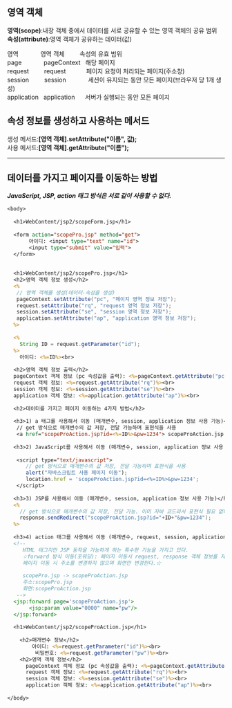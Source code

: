 <h2>영역 객체</h2>

<b>영역(scope)</b>:내장 객체 중에서 데이터를 서로 공유할 수 있는 영역 객체의 공유 범위<br>
<b>속성(attribute)</b>:영역 객체가 공유하는 데이터(값)
		
영역&nbsp;&nbsp;&nbsp;&nbsp;&nbsp;&nbsp;&nbsp;&nbsp;&nbsp;&nbsp;&nbsp;&nbsp;		영역 객체&nbsp;&nbsp;&nbsp;&nbsp;&nbsp;&nbsp;&nbsp;&nbsp;	속성의 유효 범위<br>
page	&nbsp;&nbsp;&nbsp;&nbsp;&nbsp;&nbsp;&nbsp;&nbsp;&nbsp;&nbsp;&nbsp;	pageContext    &nbsp;&nbsp;해당 페이지<br>
request&nbsp;&nbsp;&nbsp;&nbsp;&nbsp;&nbsp;&nbsp;&nbsp;    request	&nbsp;&nbsp;&nbsp;&nbsp;&nbsp;&nbsp;&nbsp;&nbsp;&nbsp;&nbsp;        페이지 요청이 처리되는 페이지(주소창)<br>
session	  &nbsp;&nbsp;&nbsp;&nbsp;&nbsp;&nbsp;&nbsp;    session	    &nbsp;&nbsp;&nbsp;&nbsp;&nbsp;&nbsp;&nbsp;&nbsp;&nbsp;&nbsp;&nbsp;    세션이 유지되는 동안 모든 페이지(브라우저 당 1개 생성)<br>
application   &nbsp;   application      &nbsp;&nbsp;&nbsp;&nbsp;&nbsp;서버가 실행되는 동안 모든 페이지<br>


<h2>속성 정보를 생성하고 사용하는 메서드</h2>

생성 메서드:<b>[영역 객체].setAttribute("이름", 값);</b>
<br>
  사용 메서드:<b>[영역 객체].getAttribute("이름");</b>

<hr>


<h2>데이터를 가지고 페이지를 이동하는 방법</h2>
<b><i>JavaScript, JSP, action 태그 방식은 서로 같이 사용할 수 없다.</i></b>

```jsp
<body>
  
  <h1>WebContent/jsp2/scopeForm.jsp</h1>
  
  <form action="scopePro.jsp" method="get">
       아이디: <input type="text" name="id">
       <input type="submit" value="입력">
  </form>   
 
   
  <h1>WebContent/jsp2/scopePro.jsp</h1>
  <h2>영역 객체 정보 생성</h2>
  <%
   // 영역 객체를 생성(데이터-속성을 생성)
   pageContext.setAttribute("pc", "페이지 영역 정보 저장");
   request.setAttribute("rq", "request 영역 정보 저장");
   session.setAttribute("se", "session 영역 정보 저장");
   application.setAttribute("ap", "application 영역 정보 저장");
  %>
 
  <%
    String ID = request.getParameter("id");
  %>
    아이디: <%=ID%><br>
  
  <h2>영역 객체 정보 출력</h2>
  pageContext 객체 정보 (pc 속성값을 출력): <%=pageContext.getAttribute("pc")%><br>
  request 객체 정보: <%=request.getAttribute("rq")%><br>
  session 객체 정보: <%=session.getAttribute("se")%><br>
  application 객체 정보: <%=application.getAttribute("ap")%><br>
  
  <h2>데이터를 가지고 페이지 이동하는 4가지 방법</h2>
  
  <h3>1) a 태그를 사용해서 이동 (매개변수, session, application 정보 사용 가능)</h3>
   // get 방식으로 매개변수의 값 저장, 전달 가능하며 표현식을 사용
   <a href="scopeProAction.jsp?id=<%=ID%>&pw=1234"> scopeProAction.jsp 페이지 이동</a>
  
  <h3>2) JavaScript를 사용해서 이동 (매개변수, session, application 정보 사용 가능)</h3>
   
   <script type="text/javascript">
      // get 방식으로 매개변수의 값 저장, 전달 가능하며 표현식을 사용
      alert("자바스크립트 사용 페이지 이동");
      location.href = 'scopeProAction.jsp?id=<%=ID%>&pw=1234'; 
   </script>  
  
  <h3>3) JSP를 사용해서 이동 (매개변수, session, application 정보 사용 가능)</h3>
  <%
    // get 방식으로 매개변수의 값 저장, 전달 가능. 이미 자바 코드라서 표현식 필요 없다.
    response.sendRedirect("scopeProAction.jsp?id="+ID+"&pw=1234");  
  %>
  
  <h3>4) action 태그를 사용해서 이동 (매개변수, request, session, application 정보 사용 가능)</h3>
  <!-- 
     HTML 태그지만 JSP 동작을 가능하게 하는 특수한 기능을 가지고 있다.
     ☆forward 방식 이동(포워딩): 페이지 이동시 request, response 객체 정보를 저장하고 이동한다.
     페이지 이동 시 주소를 변경하지 않으며 화면만 변경한다.☆ 
             
     scopePro.jsp -> scopeProAction.jsp    
     주소:scopePro.jsp  
     화면:scopeProAction.jsp 
   -->
  <jsp:forward page='scopeProAction.jsp'>
       <jsp:param value="0000" name="pw"/>
  </jsp:forward>
 
  <h1>WebContent/jsp2/scopeProAction.jsp</h1>
   
    <h2>매개변수 정보</h2>
        아이디: <%=request.getParameter("id")%><br>
         비밀번호: <%=request.getParameter("pw")%><br>
    <h2>영역 객체 정보</h2>
      pageContext 객체 정보 (pc 속성값을 출력): <%=pageContext.getAttribute("pc")%><br>
      request 객체 정보: <%=request.getAttribute("rq")%><br>
      session 객체 정보: <%=session.getAttribute("se")%><br>
      application 객체 정보: <%=application.getAttribute("ap")%><br>
   
</body>
```
